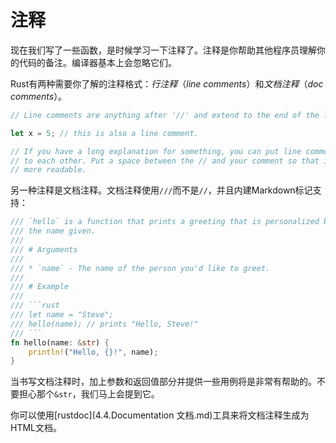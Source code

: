 # 注释

现在我们写了一些函数，是时候学习一下注释了。注释是你帮助其他程序员理解你的代码的备注。编译器基本上会忽略它们。

Rust有两种需要你了解的注释格式：*行注释*（*line comments*）和*文档注释*（*doc comments*）。

```rust
// Line comments are anything after '//' and extend to the end of the line.

let x = 5; // this is also a line comment.

// If you have a long explanation for something, you can put line comments next
// to each other. Put a space between the // and your comment so that it's
// more readable.
```

另一种注释是文档注释。文档注释使用`///`而不是`//`，并且内建Markdown标记支持：

```rust
/// `hello` is a function that prints a greeting that is personalized based on
/// the name given.
///
/// # Arguments
///
/// * `name` - The name of the person you'd like to greet.
///
/// # Example
///
/// ```rust
/// let name = "Steve";
/// hello(name); // prints "Hello, Steve!"
/// ```
fn hello(name: &str) {
    println!("Hello, {}!", name);
}
```

当书写文档注释时，加上参数和返回值部分并提供一些用例将是非常有帮助的。不要担心那个`&str`，我们马上会提到它。

你可以使用[rustdoc](4.4.Documentation 文档.md)工具来将文档注释生成为HTML文档。
